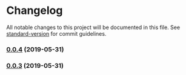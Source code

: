 # Changelog

All notable changes to this project will be documented in this file. See [standard-version](https://github.com/conventional-changelog/standard-version) for commit guidelines.

### [0.0.4](https://github.com/bittrd/siccly/compare/v0.0.2...v0.0.4) (2019-05-31)



### [0.0.3](https://github.com/bittrd/siccly/compare/v0.0.2...v0.0.3) (2019-05-31)
